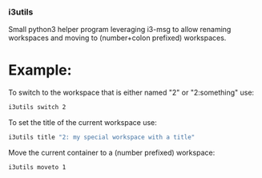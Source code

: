### i3utils

Small python3 helper program leveraging i3-msg to allow renaming workspaces
and moving to (number+colon prefixed) workspaces.

# Example:

To switch to the workspace that is either named "2" or "2:something" use:

```bash
i3utils switch 2
```

To set the title of the current workspace use:

```bash
i3utils title "2: my special workspace with a title"
```

Move the current container to a (number prefixed) workspace:

```bash
i3utils moveto 1
```
